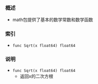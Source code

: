 ### 概述
+ math包提供了基本的数学常数和数学函数

### 索引

+ `func Sqrt(x float64) float64`

### 说明

+ `func Sqrt(x float64) float64`
    + 返回x的二次方根